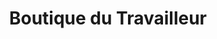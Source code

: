 ---
title: "Boutique du Travailleur"
url: /riviere-du-loup/boutique-du-travailleur/
shop: clothes
---